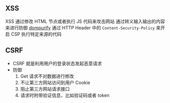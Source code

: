 ## XSS

  XSS 通过修改 HTML 节点或者执行 JS 代码来攻击网站
  通过转义输入输出的内容来进行防御 [dompurify](https://github.com/cure53/DOMPurify)
  通过 HTTP Header 中的 `Content-Security-Policy` 来开启 CSP 执行特定来源的代码

## CSRF
  - CSRF 就是利用用户的登录状态发起恶意请求
  - 防御
    1. Get 请求不对数据进行修改
    2. 不让第三方网站访问到用户 Cookie
    3. 阻止第三方网站请求接口
    4. 请求时附带验证信息，比如验证码或者 token
